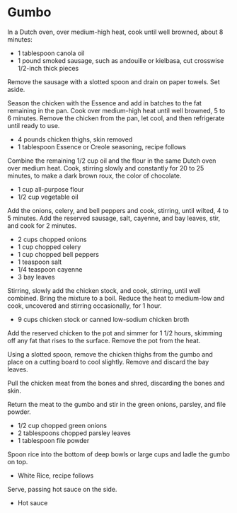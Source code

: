 Gumbo
=====

In a Dutch oven, over medium-high heat, cook until well browned, about 8 minutes:

- 1 tablespoon canola oil
- 1 pound smoked sausage, such as andouille or kielbasa, cut crosswise 1/2-inch thick pieces

Remove the sausage with a slotted spoon and drain on paper towels. Set aside.

Season the chicken with the Essence and add in batches to the fat remaining in the pan. Cook over medium-high heat until well browned, 5 to 6 minutes. Remove the chicken from the pan, let cool, and then refrigerate until ready to use.

- 4 pounds chicken thighs, skin removed
- 1 tablespoon Essence or Creole seasoning, recipe follows

Combine the remaining 1/2 cup oil and the flour in the same Dutch oven over medium heat. Cook, stirring slowly and constantly for 20 to 25 minutes, to make a dark brown roux, the color of chocolate.

- 1 cup all-purpose flour
- 1/2 cup vegetable oil

Add the onions, celery, and bell peppers and cook, stirring, until wilted, 4 to 5 minutes. Add the reserved sausage, salt, cayenne, and bay leaves, stir, and cook for 2 minutes.

- 2 cups chopped onions
- 1 cup chopped celery
- 1 cup chopped bell peppers
- 1 teaspoon salt
- 1/4 teaspoon cayenne
- 3 bay leaves

Stirring, slowly add the chicken stock, and cook, stirring, until well combined. Bring the mixture to a boil. Reduce the heat to medium-low and cook, uncovered and stirring occasionally, for 1 hour.

- 9 cups chicken stock or canned low-sodium chicken broth

Add the reserved chicken to the pot and simmer for 1 1/2 hours, skimming off any fat that rises to the surface.
Remove the pot from the heat.

Using a slotted spoon, remove the chicken thighs from the gumbo and place on a cutting board to cool slightly. Remove and discard the bay leaves.

Pull the chicken meat from the bones and shred, discarding the bones and skin.

Return the meat to the gumbo and stir in the green onions, parsley, and file powder.

- 1/2 cup chopped green onions
- 2 tablespoons chopped parsley leaves
- 1 tablespoon file powder

Spoon rice into the bottom of deep bowls or large cups and ladle the gumbo on top.

- White Rice, recipe follows

Serve, passing hot sauce on the side.

- Hot sauce
